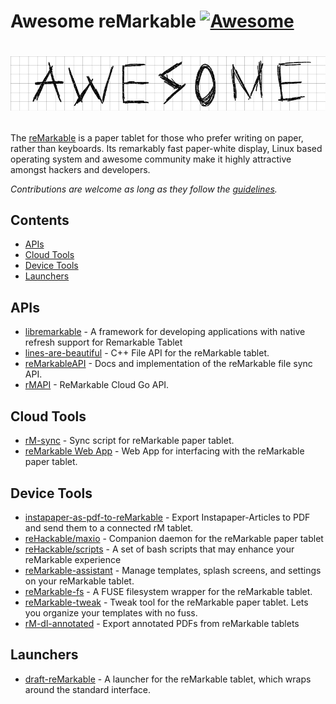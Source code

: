 # Awesome reMarkable [![Awesome](https://cdn.rawgit.com/sindresorhus/awesome/d7305f38d29fed78fa85652e3a63e154dd8e8829/media/badge.svg)](https://github.com/sindresorhus/awesome)


# [<img src="Awesome.png"></p>](https://github.com/sindresorhus/awesome)

The [reMarkable](https://www.remarkable.com) is a paper tablet for those who prefer writing on paper, rather than keyboards. Its remarkably fast paper-white display, Linux based operating system and awesome community make it highly attractive amongst hackers and developers.

*Contributions are welcome as long as they follow the [guidelines](CONTRIBUTING.md).*

## Contents

- [APIs](#apis)
- [Cloud Tools](#cloud-tools)
- [Device Tools](#device-tools)
- [Launchers](#launchers)

## APIs

- [libremarkable](https://github.com/canselcik/libremarkable) - A framework for developing applications with native refresh support for Remarkable Tablet
- [lines-are-beautiful](https://github.com/ax3l/lines-are-beautiful) - C++ File API for the reMarkable tablet.
- [reMarkableAPI](https://github.com/splitbrain/ReMarkableAPI) - Docs and implementation of the reMarkable file sync API.
- [rMAPI](https://github.com/juruen/rmapi) - ReMarkable Cloud Go API.

## Cloud Tools
- [rM-sync](https://github.com/simonschllng/rm-sync) - Sync script for reMarkable paper tablet.
- [reMarkable Web App](https://remarkableweb.app) - Web App for interfacing with the reMarkable paper tablet.

## Device Tools
- [instapaper-as-pdf-to-reMarkable](https://github.com/fabianmu/instapaper-as-pdf-to-remarkable) - Export Instapaper-Articles to PDF and send them to a connected rM tablet.
- [reHackable/maxio](https://github.com/reHackable/maxio) - Companion daemon for the reMarkable paper tablet
- [reHackable/scripts](https://github.com/reHackable/scripts) - A set of bash scripts that may enhance your reMarkable experience
- [reMarkable-assistant](https://github.com/richeymichael/remarkable-assistant) - Manage templates, splash screens, and settings on your reMarkable tablet.
- [reMarkable-fs](https://github.com/nick8325/remarkable-fs) - A FUSE filesystem wrapper for the reMarkable tablet.
- [reMarkable-tweak](https://github.com/morngrar/remarkable-tweak) - Tweak tool for the reMarkable paper tablet. Lets you organize your templates with no fuss.
- [rM-dl-annotated](https://github.com/jmptable/rm-dl-annotated) - Export annotated PDFs from reMarkable tablets

## Launchers
- [draft-reMarkable](https://github.com/dixonary/draft-reMarkable) - A launcher for the reMarkable tablet, which wraps around the standard interface.
